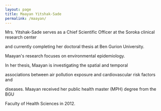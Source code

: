 ```yaml
---
layout: page
title: Maayan Yitshak-Sade
permalink: /maayan/
---
```



Mrs. Yitshak-Sade serves as a Chief Scientific Officer at the Soroka clinical research center 

and currently completing her doctoral thesis at Ben Gurion University. 

Maayan&#39;s research focuses on environmental epidemiology. 

In her thesis, Maayan is investigating the spatial and temporal

associations between air pollution exposure and cardiovascular risk factors and

diseases. Maayan received her public health master (MPH) degree from the BGU

Faculty of Health Sciences in 2012.

